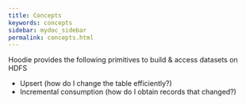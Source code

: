 ```yaml
---
title: Concepts
keywords: concepts
sidebar: mydoc_sidebar
permalink: concepts.html
---
```


Hoodie provides the following primitives to build & access datasets on HDFS

 * Upsert                     (how do I change the table efficiently?)
 * Incremental consumption    (how do I obtain records that changed?)



